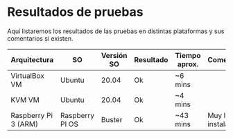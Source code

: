 # Resultados de pruebas

Aquí listaremos los resultados de las pruebas en distintas plataformas y sus comentarios si existen.


Arquitectura | SO | Versión SO | Resultado | Tiempo aprox. | Comentarios | Detalles
------------ | -- | ---------- | --------- | ------------- | ----------- | --------
VirtualBox VM | Ubuntu | 20.04 | Ok | ~6 mins | |
KVM VM | Ubuntu | 20.04 | Ok | ~4 mins | |
Raspberry Pi 3 (ARM) | Raspberry PI OS | Buster | Ok | ~43 mins | Muy lenta la instalación | [Link](raspberry-pi-3_raspberry-pi-os-buster.md)
